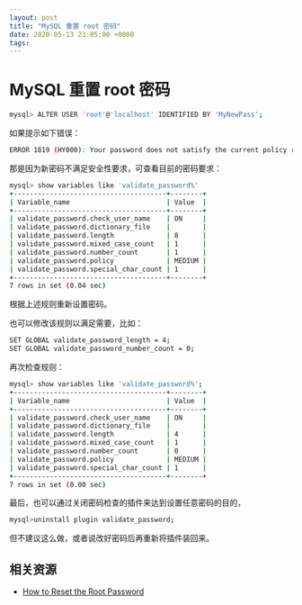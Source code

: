 ```yaml
---
layout: post
title: "MySQL 重置 root 密码"
date: 2020-05-13 23:05:00 +0800
tags: 
---
```

    
# MySQL 重置 root 密码


```sh
mysql> ALTER USER 'root'@'localhost' IDENTIFIED BY 'MyNewPass';
```

如果提示如下错误：

```sh
ERROR 1819 (HY000): Your password does not satisfy the current policy requirements
```

那是因为新密码不满足安全性要求，可查看目前的密码要求：

```sh
mysql> show variables like 'validate_password%'
+--------------------------------------+--------+
| Variable_name                        | Value  |
+--------------------------------------+--------+
| validate_password.check_user_name    | ON     |
| validate_password.dictionary_file    |        |
| validate_password.length             | 8      |
| validate_password.mixed_case_count   | 1      |
| validate_password.number_count       | 1      |
| validate_password.policy             | MEDIUM |
| validate_password.special_char_count | 1      |
+--------------------------------------+--------+
7 rows in set (0.04 sec)
```

根据上述规则重新设置密码。

也可以修改该规则以满足需要，比如：

```sh
SET GLOBAL validate_password_length = 4;
SET GLOBAL validate_password_number_count = 0;
```

再次检查规则：

```sh
mysql> show variables like 'validate_password%';
+--------------------------------------+--------+
| Variable_name                        | Value  |
+--------------------------------------+--------+
| validate_password.check_user_name    | ON     |
| validate_password.dictionary_file    |        |
| validate_password.length             | 4      |
| validate_password.mixed_case_count   | 1      |
| validate_password.number_count       | 0      |
| validate_password.policy             | MEDIUM |
| validate_password.special_char_count | 1      |
+--------------------------------------+--------+
7 rows in set (0.00 sec)
```

最后，也可以通过关闭密码检查的插件来达到设置任意密码的目的，

```sh
mysql>uninstall plugin validate_password;
```

但不建议这么做，或者说改好密码后再重新将插件装回来。


## 相关资源

- [How to Reset the Root Password](https://dev.mysql.com/doc/refman/8.0/en/resetting-permissions.html)

    